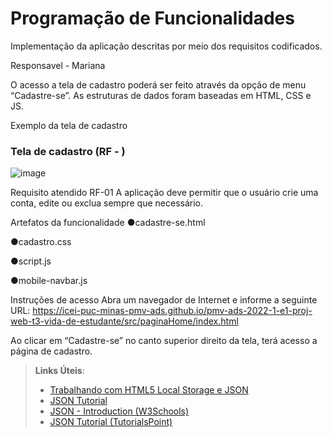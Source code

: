 # Programação de Funcionalidades

Implementação da aplicação descritas por meio dos requisitos codificados. 





Responsavel - Mariana

O acesso a tela de cadastro poderá ser feito através da opção de menu “Cadastre-se”. As estruturas de dados foram baseadas em HTML, CSS e JS.

Exemplo da tela de cadastro

### Tela de cadastro (RF - )

![image](https://github.com/user-attachments/assets/586477dc-7217-4f54-80cb-f0ac310f5aff)


Requisito atendido
RF-01	A aplicação deve permitir que o usuário crie uma conta,	edite ou exclua sempre que necessário.

Artefatos da funcionalidade
●cadastre-se.html

●cadastro.css

●script.js

●mobile-navbar.js

Instruções de acesso
Abra um navegador de Internet e informe a seguinte URL: https://icei-puc-minas-pmv-ads.github.io/pmv-ads-2022-1-e1-proj-web-t3-vida-de-estudante/src/paginaHome/index.html

Ao clicar em “Cadastre-se” no canto superior direito da tela, terá acesso a página de cadastro.







> **Links Úteis**:
> - [Trabalhando com HTML5 Local Storage e JSON](https://www.devmedia.com.br/trabalhando-com-html5-local-storage-e-json/29045)
> - [JSON Tutorial](https://www.w3resource.com/JSON)
> - [JSON - Introduction (W3Schools)](https://www.w3schools.com/js/js_json_intro.asp)
> - [JSON Tutorial (TutorialsPoint)](https://www.tutorialspoint.com/json/index.htm)


